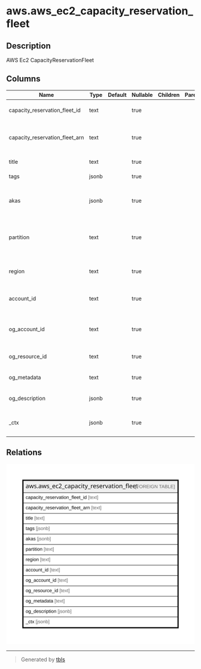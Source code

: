 # aws.aws_ec2_capacity_reservation_fleet

## Description

AWS Ec2 CapacityReservationFleet

## Columns

| Name | Type | Default | Nullable | Children | Parents | Comment |
| ---- | ---- | ------- | -------- | -------- | ------- | ------- |
| capacity_reservation_fleet_id | text |  | true |  |  | The id of the capacity reservation fleet. |
| capacity_reservation_fleet_arn | text |  | true |  |  | The Amazon Resource Name (ARN) of the capacity reservation fleet |
| title | text |  | true |  |  | Title of the resource. |
| tags | jsonb |  | true |  |  | A map of tags for the resource. |
| akas | jsonb |  | true |  |  | Array of globally unique identifier strings (also known as) for the resource. |
| partition | text |  | true |  |  | The AWS partition in which the resource is located (aws, aws-cn, or aws-us-gov). |
| region | text |  | true |  |  | The AWS Region in which the resource is located. |
| account_id | text |  | true |  |  | The AWS Account ID in which the resource is located. |
| og_account_id | text |  | true |  |  | The Platform Account ID in which the resource is located. |
| og_resource_id | text |  | true |  |  | The unique ID of the resource in opengovernance. |
| og_metadata | text |  | true |  |  | Platform Metadata of the AWS resource. |
| og_description | jsonb |  | true |  |  | The full model description of the resource |
| _ctx | jsonb |  | true |  |  | Steampipe context in JSON form, e.g. connection_name. |

## Relations

![er](aws.aws_ec2_capacity_reservation_fleet.svg)

---

> Generated by [tbls](https://github.com/k1LoW/tbls)
